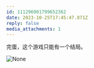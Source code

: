 ```yaml
---
id: 111296901799652362
date: 2023-10-25T17:45:47.871Z
reply: false
media_attachments: 1
---
```


完蛋，这个游戏只能有一个结局。

![None](https://files.e5n.cc/media_attachments/files/111/296/900/812/855/200/original/b2a5a6c35b183da9.jpg)
